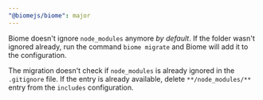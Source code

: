 ```yaml
---
"@biomejs/biome": major
---
```


Biome doesn't ignore `node_modules` anymore *by default*. If the folder wasn't ignored already, run the command `biome migrate` and Biome will add it to the configuration.

The migration doesn't check if `node_modules` is already ignored in the `.gitignore` file. If the entry is already available, delete `**/node_modules/**` entry from the `includes` configuration.
